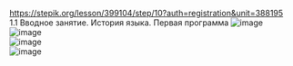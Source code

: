https://stepik.org/lesson/399104/step/10?auth=registration&unit=388195
<br/> 1.1 Вводное занятие. История языка. Первая программа
![image](https://user-images.githubusercontent.com/91256838/152314060-50209819-8f7e-4944-b43b-7dfda142ca76.png)
<br/> 
![image](https://user-images.githubusercontent.com/91256838/152316006-a9ba1808-b4ec-46ee-886f-fffc5ffeadcc.png)
<br/>
![image](https://user-images.githubusercontent.com/91256838/152316123-7e676792-03f7-4bce-81d5-7e4b78444909.png)
<br/>
![image](https://user-images.githubusercontent.com/91256838/152316400-786dbb8a-e8ee-4b53-b79d-9bdeb08bf9de.png)

